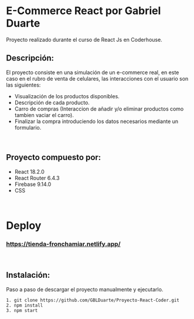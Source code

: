 # E-Commerce React por Gabriel Duarte

Proyecto realizado durante el curso de React Js en Coderhouse.

## Descripción:

El proyecto consiste en una simulación de un e-commerce real, en este caso en el rubro de venta de celulares, las interacciones con el usuario son las siguientes:

* Visualización de los productos disponibles.
* Descripción de cada producto.
* Carro de compras (Interaccion de añadir y/o eliminar productos como tambien vaciar el carro).
* Finalizar la compra introduciendo los datos necesarios mediante un formulario.

<br>

## Proyecto compuesto por: 

* React 18.2.0
* React Router 6.4.3
* Firebase 9.14.0
* CSS

<br>

# Deploy

### https://tienda-fronchamiar.netlify.app/

<br>

## Instalación:

Paso a paso de descargar el proyecto manualmente y ejecutarlo. 

```
1. git clone https://github.com/GBLDuarte/Proyecto-React-Coder.git
2. npm install
3. npm start
```

